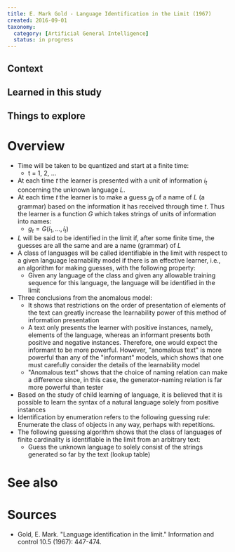 ```yaml
---
title: E. Mark Gold - Language Identification in the Limit (1967)
created: 2016-09-01
taxonomy:
  category: [Artificial General Intelligence]
  status: in progress
---
```


## Context

## Learned in this study

## Things to explore

# Overview
* Time will be taken to be quantized and start at a finite time:
	* t = 1, 2, ...
* At each time $t$ the learner is presented with a unit of information $i_t$ concerning the unknown language $L$.
* At each time $t$ the learner is to make a guess $g_t$ of a name of $L$ (a grammar) based on the information it has received through time $t$. Thus the learner is a function $G$ which takes strings of units of information into names:
	* $g_t = G(i_1, ..., i_t)$
* $L$ will be said to be identified in the limit if, after some finite time, the guesses are all the same and are a name (grammar) of $L$
* A class of languages will be called identifiable in the limit with respect to a given language learnability model if there is an effective learner, i.e., an algorithm for making guesses, with the following property:
	* Given any language of the class and given any allowable training sequence for this language, the language will be identified in the limit
* Three conclusions from the anomalous model:
	* It shows that restrictions on the order of presentation of elements of the text can greatly increase the learnability power of this method of information presentation
	* A text only presents the learner with positive instances, namely, elements of the language, whereas an informant presents both positive and negative instances. Therefore, one would expect the informant to be more powerful. However, "anomalous text" is more powerful than any of the "informant" models, which shows that one must carefully consider the details of the learnability model
	* "Anomalous text" shows that the choice of naming relation can make a difference since, in this case, the generator-naming relation is far more powerful than tester
* Based on the study of child learning of language, it is believed that it is possible to learn the syntax of a natural language solely from positive instances
* Identification by enumeration refers to the following guessing rule: Enumerate the class of objects in any way, perhaps with repetitions.
* The following guessing algorithm shows that the class of languages of finite cardinality is identifiable in the limit from an arbitrary text:
	* Guess the unknown language to solely consist of the strings generated so far by the text (lookup table)

# See also

# Sources
* Gold, E. Mark. "Language identification in the limit." Information and control 10.5 (1967): 447-474.